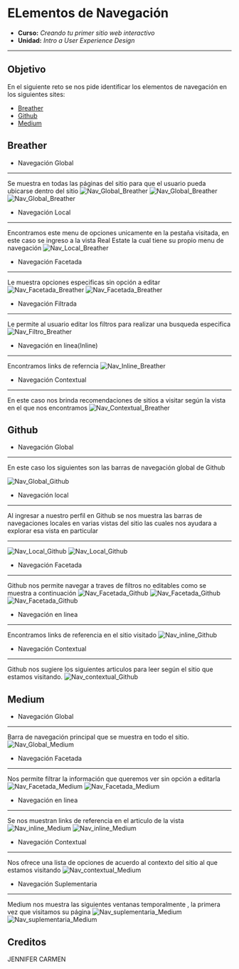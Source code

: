 # ELementos de Navegación

* **Curso:** _Creando tu primer sitio web interactivo_
* **Unidad:** _Intro a User Experience Design_

***
## Objetivo
En el siguiente reto se nos pide identificar los elementos de navegación en los siguientes sites:

- [Breather](https://breather.com/)
- [Github](https://github.com/)
- [Medium](https://medium.com/)

## Breather
* Navegación Global
***
Se muestra en todas las páginas del sitio para que el usuario pueda ubicarse dentro del sitio
![Nav_Global_Breather](assets/images/Breather/Global_breather.PNG)
![Nav_Global_Breather](assets/images/Breather/Global_breather1.PNG)
![Nav_Global_Breather](assets/images/Breather/Global_breather2.PNG)
* Navegación Local
***
Encontramos este menu de opciones unicamente en la pestaña visitada, en este caso se ingreso a la vista Real Estate la cual tiene su propio menu de navegación
![Nav_Local_Breather](assets/images/Breather/Local_breather.PNG)
* Navegación Facetada
***
Le muestra opciones especificas sin opción a editar
![Nav_Facetada_Breather](assets/images/Breather/Facetada_breather.PNG)
![Nav_Facetada_Breather](assets/images/Breather/Facetada_breather1.PNG)
* Navegación Filtrada
***
Le permite al usuario editar los filtros para realizar una busqueda especifica
![Nav_Filtro_Breather](assets/images/Breather/Filtro_breather.PNG)
* Navegación en linea(Inline)
***
Encontramos links de referncia
![Nav_Inline_Breather](assets/images/Breather/inline_breather.PNG)
* Navegación Contextual
***
En este caso nos brinda recomendaciones de sitios a visitar según la vista en el que nos encontramos
![Nav_Contextual_Breather](assets/images/Breather/contextual_breather.PNG)

## Github
* Navegación Global
***
En este caso los siguientes son las barras de navegación global de Github

![Nav_Global_Github](assets/images/Github/Global_Github.PNG)

* Navegación local
***
Al ingresar a nuestro perfil en Github se nos muestra las barras de navegaciones locales en varias vistas del sitio las cuales nos ayudara a explorar esa vista en particular 
***
![Nav_Local_Github](assets/images/Github/local_Github.PNG)
![Nav_Local_Github](assets/images/Github/local_Github1.PNG)
* Navegación Facetada
***
Github nos permite navegar a traves de filtros no editables como se muestra a continuación
![Nav_Facetada_Github](assets/images/Github/Facetada_Github2.PNG)
![Nav_Facetada_Github](assets/images/Github/Facetada_Github.PNG)
![Nav_Facetada_Github](assets/images/Github/Facetada_Github1.PNG)
* Navegación en linea
***
Encontramos links de referencia en el sitio visitado
![Nav_inline_Github](assets/images/Github/inline_Github.PNG)
* Navegación Contextual
***
Github nos sugiere los siguientes articulos para leer según el sitio que estamos visitando.
![Nav_contextual_Github](assets/images/Github/contextual_Github.PNG)

## Medium
* Navegación Global
***
Barra de navegación principal que se muestra en todo el sitio.
![Nav_Global_Medium](assets/images/Medium/Global_medium.PNG)
* Navegación Facetada
***
Nos permite filtrar la información que queremos ver sin opción a editarla 
![Nav_Facetada_Medium](assets/images/Medium/Facetada_medium.PNG)
![Nav_Facetada_Medium](assets/images/Medium/Facetada_medium1.PNG)
* Navegación en linea
***
Se nos muestran links de referencia en el articulo de la vista
![Nav_inline_Medium](assets/images/Medium/inline_medium1.PNG)
![Nav_inline_Medium](assets/images/Medium/inline_medium.PNG)
* Navegación Contextual
***
Nos ofrece una lista de opciones de acuerdo al contexto del sitio al que estamos visitando
![Nav_contextual_Medium](assets/images/Medium/Contextual_medium.PNG)
* Navegación Suplementaria
***
Medium nos muestra las siguientes ventanas temporalmente , la primera vez que visitamos su página
![Nav_suplementaria_Medium](assets/images/Medium/suplementaria_medium.PNG)
![Nav_suplementaria_Medium](assets/images/Medium/suplementaria_medium1.PNG)


 
 ## Creditos

 JENNIFER CARMEN